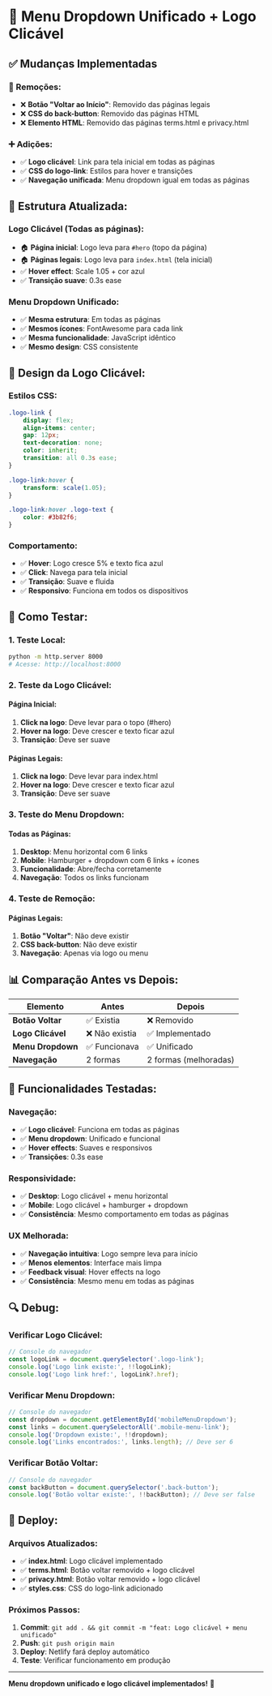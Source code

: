 # 📱 Menu Dropdown Unificado + Logo Clicável

## ✅ **Mudanças Implementadas**

### **🔧 Remoções:**
- ❌ **Botão "Voltar ao Início"**: Removido das páginas legais
- ❌ **CSS do back-button**: Removido das páginas HTML
- ❌ **Elemento HTML**: Removido das páginas terms.html e privacy.html

### **➕ Adições:**
- ✅ **Logo clicável**: Link para tela inicial em todas as páginas
- ✅ **CSS do logo-link**: Estilos para hover e transições
- ✅ **Navegação unificada**: Menu dropdown igual em todas as páginas

## 🎯 **Estrutura Atualizada:**

### **Logo Clicável (Todas as páginas):**
- 🏠 **Página inicial**: Logo leva para `#hero` (topo da página)
- 🏠 **Páginas legais**: Logo leva para `index.html` (tela inicial)
- ✅ **Hover effect**: Scale 1.05 + cor azul
- ✅ **Transição suave**: 0.3s ease

### **Menu Dropdown Unificado:**
- ✅ **Mesma estrutura**: Em todas as páginas
- ✅ **Mesmos ícones**: FontAwesome para cada link
- ✅ **Mesma funcionalidade**: JavaScript idêntico
- ✅ **Mesmo design**: CSS consistente

## 🎨 **Design da Logo Clicável:**

### **Estilos CSS:**
```css
.logo-link {
    display: flex;
    align-items: center;
    gap: 12px;
    text-decoration: none;
    color: inherit;
    transition: all 0.3s ease;
}

.logo-link:hover {
    transform: scale(1.05);
}

.logo-link:hover .logo-text {
    color: #3b82f6;
}
```

### **Comportamento:**
- ✅ **Hover**: Logo cresce 5% e texto fica azul
- ✅ **Click**: Navega para tela inicial
- ✅ **Transição**: Suave e fluida
- ✅ **Responsivo**: Funciona em todos os dispositivos

## 🧪 **Como Testar:**

### **1. Teste Local:**
```bash
python -m http.server 8000
# Acesse: http://localhost:8000
```

### **2. Teste da Logo Clicável:**

#### **Página Inicial:**
1. **Click na logo**: Deve levar para o topo (#hero)
2. **Hover na logo**: Deve crescer e texto ficar azul
3. **Transição**: Deve ser suave

#### **Páginas Legais:**
1. **Click na logo**: Deve levar para index.html
2. **Hover na logo**: Deve crescer e texto ficar azul
3. **Transição**: Deve ser suave

### **3. Teste do Menu Dropdown:**

#### **Todas as Páginas:**
1. **Desktop**: Menu horizontal com 6 links
2. **Mobile**: Hamburger + dropdown com 6 links + ícones
3. **Funcionalidade**: Abre/fecha corretamente
4. **Navegação**: Todos os links funcionam

### **4. Teste de Remoção:**

#### **Páginas Legais:**
1. **Botão "Voltar"**: Não deve existir
2. **CSS back-button**: Não deve existir
3. **Navegação**: Apenas via logo ou menu

## 📊 **Comparação Antes vs Depois:**

| Elemento | Antes | Depois |
|----------|-------|--------|
| **Botão Voltar** | ✅ Existia | ❌ Removido |
| **Logo Clicável** | ❌ Não existia | ✅ Implementado |
| **Menu Dropdown** | ✅ Funcionava | ✅ Unificado |
| **Navegação** | 2 formas | 2 formas (melhoradas) |

## 🎯 **Funcionalidades Testadas:**

### **Navegação:**
- ✅ **Logo clicável**: Funciona em todas as páginas
- ✅ **Menu dropdown**: Unificado e funcional
- ✅ **Hover effects**: Suaves e responsivos
- ✅ **Transições**: 0.3s ease

### **Responsividade:**
- ✅ **Desktop**: Logo clicável + menu horizontal
- ✅ **Mobile**: Logo clicável + hamburger + dropdown
- ✅ **Consistência**: Mesmo comportamento em todas as páginas

### **UX Melhorada:**
- ✅ **Navegação intuitiva**: Logo sempre leva para início
- ✅ **Menos elementos**: Interface mais limpa
- ✅ **Feedback visual**: Hover effects na logo
- ✅ **Consistência**: Mesmo menu em todas as páginas

## 🔍 **Debug:**

### **Verificar Logo Clicável:**
```javascript
// Console do navegador
const logoLink = document.querySelector('.logo-link');
console.log('Logo link existe:', !!logoLink);
console.log('Logo link href:', logoLink?.href);
```

### **Verificar Menu Dropdown:**
```javascript
// Console do navegador
const dropdown = document.getElementById('mobileMenuDropdown');
const links = document.querySelectorAll('.mobile-menu-link');
console.log('Dropdown existe:', !!dropdown);
console.log('Links encontrados:', links.length); // Deve ser 6
```

### **Verificar Botão Voltar:**
```javascript
// Console do navegador
const backButton = document.querySelector('.back-button');
console.log('Botão voltar existe:', !!backButton); // Deve ser false
```

## 🚀 **Deploy:**

### **Arquivos Atualizados:**
- ✅ **index.html**: Logo clicável implementado
- ✅ **terms.html**: Botão voltar removido + logo clicável
- ✅ **privacy.html**: Botão voltar removido + logo clicável
- ✅ **styles.css**: CSS do logo-link adicionado

### **Próximos Passos:**
1. **Commit**: `git add . && git commit -m "feat: Logo clicável + menu unificado"`
2. **Push**: `git push origin main`
3. **Deploy**: Netlify fará deploy automático
4. **Teste**: Verificar funcionamento em produção

---

**Menu dropdown unificado e logo clicável implementados!** 🎉
